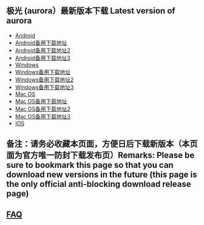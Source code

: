 
## 极光 (aurora）最新版本下载 Latest version of aurora
- <a href="https://getfotiaoqiang.cf/downloads/2.7.12/ftq-v2.7.12-1.apk"> Android </a>
- <a href="https://s3.amazonaws.com/fotiaoqiang/ftq-v2.7.12-1.apk"> Android备用下载地址 </a>
- <a href="https://gitlab.com/fotiaoqiang/download/-/blob/master/ftq-v2.7.12-1.apk"> Android备用下载地址2 </a>
- <a href="https://github.com/getfotiaoqiang/download/releases/download/v2.7.12/ftq-v2.7.12-1.apk"> Android备用下载地址3 </a>
- <a href="https://getfotiaoqiang.cf/downloads/2.7.9/fotiaoqiang-2.7.9-1-Setup.exe"> Windows </a>
- <a href="https://s3.amazonaws.com/fotiaoqiang/fotiaoqiang-2.7.9-1-Setup.exe"> Windows备用下载地址 </a>
- <a href="https://gitlab.com/fotiaoqiang/download/-/blob/master/fotiaoqiang-2.7.9-1-Setup.exe"> Windows备用下载地址2 </a>
- <a href="https://github.com/getfotiaoqiang/download/releases/download/V2.7.9/fotiaoqiang-2.7.9-1-Setup.exe"> Windows备用下载地址3 </a>
- <a href="https://getfotiaoqiang.cf/downloads/2.7.9/v279-1_fotiaoqiang_darwin_amd64_install.pkg"> Mac OS </a>
- <a href="https://s3.amazonaws.com/fotiaoqiang/v279-1_fotiaoqiang_darwin_amd64_install.pkg"> Mac OS备用下载地址 </a>
- <a href="https://gitlab.com/fotiaoqiang/download/-/blob/master/v279-1_fotiaoqiang_darwin_amd64_install.pkg"> Mac OS备用下载地址2 </a>
- <a href="https://github.com/getfotiaoqiang/download/releases/download/V2.7.9/v279-1_fotiaoqiang_darwin_amd64_install.pkg"> Mac OS备用下载地址3 </a>
- <a href="https://www.qingfengshenzhen.com/download/ios/"> IOS </a> 

## 备注：请务必收藏本页面，方便日后下载新版本（本页面为官方唯一防封下载发布页）Remarks: Please be sure to bookmark this page so that you can download new versions in the future (this page is the only official anti-blocking download release page)

## <a href="https://github.com/getfotiaoqiang/fotiaoqiang/wiki/FAQ">FAQ</a>
